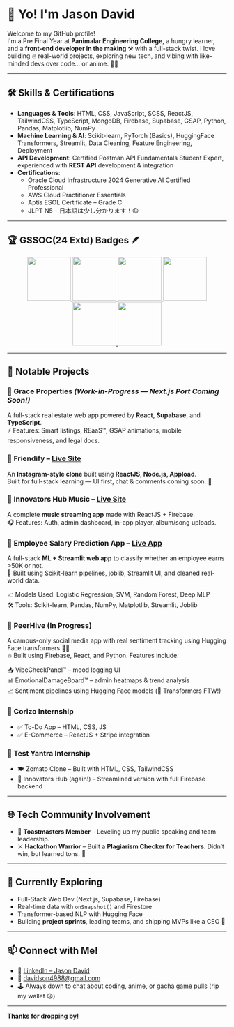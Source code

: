 # 👋 Yo! I'm Jason David

Welcome to my GitHub profile!  
I'm a Pre Final Year at **Panimalar Engineering College**, a hungry learner, and a **front-end developer in the making** ⚒️ with a full-stack twist. I love building 🔥 real-world projects, exploring new tech, and vibing with like-minded devs over code... or anime. 🎌😤

---

## 🛠 Skills & Certifications

- **Languages & Tools**: HTML, CSS, JavaScript, SCSS, ReactJS, TailwindCSS, TypeScript, MongoDB, Firebase, Supabase, GSAP, Python, Pandas, Matplotlib, NumPy
- **Machine Learning & AI**: Scikit-learn, PyTorch (Basics), HuggingFace Transformers, Streamlit, Data Cleaning, Feature Engineering, Deployment
- **API Development**: Certified Postman API Fundamentals Student Expert, experienced with **REST API** development & integration
- **Certifications**:
  - Oracle Cloud Infrastructure 2024 Generative AI Certified Professional
  - AWS Cloud Practitioner Essentials
  - Aptis ESOL Certificate – Grade C
  - JLPT N5 – 日本語は少し分かります！😉

---

## 🏆 GSSOC(24 Extd) Badges 🪶  
<div style='display:flex; align-items:center; gap: 10px;' align='center'>
  <a href="https://gssoc.girlscript.tech/leaderboard?year=2024Extd>&username=David4988">
    <img src="https://raw.githubusercontent.com/GSSoC24/Postman-Challenge/main/docs/assets/Postman%20White.png" width="100px" height="100px" />
    <img src="https://raw.githubusercontent.com/GSSoC24/Postman-Challenge/main/docs/assets/1.png" width="100px" height="100px" />
    <img src="https://raw.githubusercontent.com/GSSoC24/Postman-Challenge/main/docs/assets/2.png" width="100px" height="100px" />
    <img src="https://raw.githubusercontent.com/GSSoC24/Postman-Challenge/main/docs/assets/3.png" width="100px" height="100px" />
    <img src="https://raw.githubusercontent.com/GSSoC24/Postman-Challenge/main/docs/assets/4.png" width="100px" height="100px" />
    <img src="https://raw.githubusercontent.com/GSSoC24/Postman-Challenge/main/docs/assets/5.png" width="100px" height="100px" />
  </a>
</div>

---

## 🧠 Notable Projects

### 🔹 Grace Properties *(Work-in-Progress — Next.js Port Coming Soon!)*
A full-stack real estate web app powered by **React**, **Supabase**, and **TypeScript**.  
⚡ Features: Smart listings, REaaS™, GSAP animations, mobile responsiveness, and legal docs.

### 🔹 Friendify – [Live Site](https://friendify-phi.vercel.app)
An **Instagram-style clone** built using **ReactJS, Node.js, Appload**.  
Built for full-stack learning — UI first, chat & comments coming soon. 🔨

### 🔹 Innovators Hub Music – [Live Site](https://innovators-hub-music-1bc35.web.app/)
A complete **music streaming app** made with ReactJS + Firebase.  
🎧 Features: Auth, admin dashboard, in-app player, album/song uploads.

### 🔹 Employee Salary Prediction App – [Live App](https://employee-salary-prediction-davidson4988.streamlit.app/)  
A full-stack **ML + Streamlit web app** to classify whether an employee earns >50K or not.  
🧠 Built using Scikit-learn pipelines, joblib, Streamlit UI, and cleaned real-world data.

📈 Models Used: Logistic Regression, SVM, Random Forest, Deep MLP  
🛠️ Tools: Scikit-learn, Pandas, NumPy, Matplotlib, Streamlit, Joblib

### 🔹 PeerHive (In Progress)
A campus-only social media app with real sentiment tracking using Hugging Face transformers 🤖💬  
🔥 Built using Firebase, React, and Python. Features include:

📥 VibeCheckPanel™ – mood logging UI  
📊 EmotionalDamageBoard™ – admin heatmaps & trend analysis  
📈 Sentiment pipelines using Hugging Face models (🤗 Transformers FTW!)

### 🔹 Corizo Internship
- ✅ To-Do App – HTML, CSS, JS  
- ✅ E-Commerce – ReactJS + Stripe integration

### 🔹 Test Yantra Internship
- 🍽️ Zomato Clone – Built with HTML, CSS, TailwindCSS  
- 🎵 Innovators Hub (again!) – Streamlined version with full Firebase backend

---

## 🌐 Tech Community Involvement

- 🎤 **Toastmasters Member** – Leveling up my public speaking and team leadership.
- ⚔️ **Hackathon Warrior** – Built a **Plagiarism Checker for Teachers**. Didn’t win, but learned tons. 🧠

---

## 🌱 Currently Exploring

- Full-Stack Web Dev (Next.js, Supabase, Firebase)  
- Real-time data with `onSnapshot()` and Firestore  
- Transformer-based NLP with Hugging Face  
- Building **project sprints**, leading teams, and shipping MVPs like a CEO 🚀

---

## 📫 Connect with Me!

- 🔗 [LinkedIn – Jason David](https://linkedin.com/in/jasondavid4988)  
- 📧 davidson4988@gmail.com  
- 🕹️ Always down to chat about coding, anime, or gacha game pulls (rip my wallet 😩)

---

**Thanks for dropping by!**
